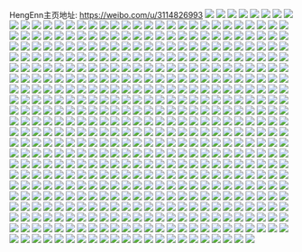 HengEnn主页地址: https://weibo.com/u/3114826993 
![](https://wx4.sinaimg.cn/mw2000/b9a87cf1ly1h90uhx9gboj22c0340np2.jpg) 
![](https://wx4.sinaimg.cn/mw2000/b9a87cf1ly1h90uhpaf75j22dc35sb2f.jpg) 
![](https://wx4.sinaimg.cn/mw2000/b9a87cf1ly1h90uhwia0gj22c0340hdv.jpg) 
![](https://wx4.sinaimg.cn/mw2000/b9a87cf1ly1h90uhglap0j21sc2dskjn.jpg) 
![](https://wx4.sinaimg.cn/mw2000/b9a87cf1ly1h90uhvmdkwj20zo18l4fr.jpg) 
![](https://wx4.sinaimg.cn/mw2000/b9a87cf1ly1h90uhum2zwj22c0340b2d.jpg) 
![](https://wx4.sinaimg.cn/mw2000/b9a87cf1ly1h90uhl14qmj22c0340b2e.jpg) 
![](https://wx4.sinaimg.cn/mw2000/b9a87cf1ly1h90uepu0eij21sc2dsb29.jpg) 
![](https://wx4.sinaimg.cn/mw2000/b9a87cf1ly1h90uf5gjzij227o2yaqv7.jpg) 
![](https://wx4.sinaimg.cn/mw2000/b9a87cf1ly1h8sox4dtzmj20u0140ajw.jpg) 
![](https://wx4.sinaimg.cn/mw2000/b9a87cf1ly1h8sox6hvlrj20u0140qab.jpg) 
![](https://wx4.sinaimg.cn/mw2000/b9a87cf1ly1h8r26ncwpxj21hc0u0tpj.jpg) 
![](https://wx4.sinaimg.cn/mw2000/b9a87cf1ly1h8mw1eywq3j20si12045j.jpg) 
![](https://wx4.sinaimg.cn/mw2000/b9a87cf1ly1h8jzfltl4hj21j02ps1kx.jpg) 
![](https://wx4.sinaimg.cn/mw2000/b9a87cf1ly1h8jzinhlg8j22c0340qv6.jpg) 
![](https://wx4.sinaimg.cn/mw2000/b9a87cf1ly1h8jzih7b7wj22c03401kz.jpg) 
![](https://wx4.sinaimg.cn/mw2000/b9a87cf1ly1h8d8bespbkj20zo1bkwmm.jpg) 
![](https://wx4.sinaimg.cn/mw2000/b9a87cf1ly1h8d8bkxk1tj22c03401kz.jpg) 
![](https://wx4.sinaimg.cn/mw2000/b9a87cf1ly1h7vrbra4bgj21kw23vu0x.jpg) 
![](https://wx4.sinaimg.cn/mw2000/b9a87cf1ly1h7vrbyuo5gj21kw23vu0x.jpg) 
![](https://wx4.sinaimg.cn/mw2000/b9a87cf1ly1h7vrbslxfpj21kw23vu0x.jpg) 
![](https://wx4.sinaimg.cn/mw2000/b9a87cf1ly1h7vrbp0s4ej21kw23v7wi.jpg) 
![](https://wx4.sinaimg.cn/mw2000/b9a87cf1ly1h7vrbtugwzj21kw23v1ky.jpg) 
![](https://wx4.sinaimg.cn/mw2000/b9a87cf1ly1h7vrbqc65pj21jq22bx6p.jpg) 
![](https://wx4.sinaimg.cn/mw2000/b9a87cf1ly1h7vrbmhj8lj21kw23vqv5.jpg) 
![](https://wx4.sinaimg.cn/mw2000/b9a87cf1ly1h7vrc6ajenj21kw23v4qq.jpg) 
![](https://wx4.sinaimg.cn/mw2000/b9a87cf1ly1h7vrblavnij223v1kw1kx.jpg) 
![](https://wx4.sinaimg.cn/mw2000/b9a87cf1ly1h7vrc1c73ij21kw23vu0x.jpg) 
![](https://wx4.sinaimg.cn/mw2000/b9a87cf1ly1h7vrc0ikl9j223v1kwnpe.jpg) 
![](https://wx4.sinaimg.cn/mw2000/b9a87cf1ly1h7vrbv7ku4j21kw23vx6p.jpg) 
![](https://wx4.sinaimg.cn/mw2000/b9a87cf1ly1h7vrbwl49oj21kw23vqv5.jpg) 
![](https://wx4.sinaimg.cn/mw2000/b9a87cf1ly1h7vrbnewofj21kw23vu0x.jpg) 
![](https://wx4.sinaimg.cn/mw2000/b9a87cf1ly1h7vrc3cz8mj21kw23vqv5.jpg) 
![](https://wx4.sinaimg.cn/mw2000/b9a87cf1ly1h7vrbxsmv3j21kw23vqv5.jpg) 
![](https://wx4.sinaimg.cn/mw2000/b9a87cf1ly1h7vrc2bqiij21kw23vu0x.jpg) 
![](https://wx4.sinaimg.cn/mw2000/b9a87cf1ly1h7mkarbo53j20zo0k2qga.jpg) 
![](https://wx4.sinaimg.cn/mw2000/b9a87cf1ly1h7mkarphn4j20rf0ff45a.jpg) 
![](https://wx4.sinaimg.cn/mw2000/b9a87cf1ly1h7mkav91qjj20xc4xt7wj.jpg) 
![](https://wx4.sinaimg.cn/mw2000/b9a87cf1ly1h7mkaj1pvgj221c1j0qv5.jpg) 
![](https://wx4.sinaimg.cn/mw2000/b9a87cf1ly1h7mka5fu47j20xc4xte83.jpg) 
![](https://wx4.sinaimg.cn/mw2000/b9a87cf1ly1h7mkaqbtq0j20xc4897wj.jpg) 
![](https://wx4.sinaimg.cn/mw2000/b9a87cf1ly1h7mkaeefb6j22c0340qv6.jpg) 
![](https://wx4.sinaimg.cn/mw2000/b9a87cf1ly1h7mkagxrgcj23402c0e82.jpg) 
![](https://wx4.sinaimg.cn/mw2000/b9a87cf1ly1h7mkbegkugj20xq18zwm1.jpg) 
![](https://wx4.sinaimg.cn/mw2000/b9a87cf1ly1h7mkary2kpj20xe0is0wg.jpg) 
![](https://wx4.sinaimg.cn/mw2000/b9a87cf1ly1h7mkax6dltj215o335e81.jpg) 
![](https://wx4.sinaimg.cn/mw2000/b9a87cf1ly1h7mkasb4luj20zo0k2n4p.jpg) 
![](https://wx4.sinaimg.cn/mw2000/b9a87cf1ly1h7co2xql83j20u0140wsb.jpg) 
![](https://wx4.sinaimg.cn/mw2000/b9a87cf1ly1h7co2wpcuwj20u0140gv0.jpg) 
![](https://wx4.sinaimg.cn/mw2000/b9a87cf1ly1h7co2w483uj20u0140ajr.jpg) 
![](https://wx4.sinaimg.cn/mw2000/b9a87cf1ly1h7co2v794cj20u0140q5v.jpg) 
![](https://wx4.sinaimg.cn/mw2000/b9a87cf1ly1h7co9xgdijj20u014048z.jpg) 
![](https://wx4.sinaimg.cn/mw2000/b9a87cf1ly1h7co2tv49kj20u0141wno.jpg) 
![](https://wx4.sinaimg.cn/mw2000/b9a87cf1ly1h7co2zfq6jj20u0140q86.jpg) 
![](https://wx4.sinaimg.cn/mw2000/b9a87cf1ly1h7co2ukvyfj20u0140jwr.jpg) 
![](https://wx4.sinaimg.cn/mw2000/b9a87cf1ly1h7co2yjwesj20u0140gqe.jpg) 
![](https://wx4.sinaimg.cn/mw2000/b9a87cf1ly1h7cokjwk4cj20u0140jxt.jpg) 
![](https://wx4.sinaimg.cn/mw2000/b9a87cf1ly1h7cokj11ujj20u01hcwq1.jpg) 
![](https://wx4.sinaimg.cn/mw2000/b9a87cf1ly1h7coklbpr6j21hc0u0wl6.jpg) 
![](https://wx4.sinaimg.cn/mw2000/b9a87cf1ly1h7colaec57j21400u0jw3.jpg) 
![](https://wx4.sinaimg.cn/mw2000/b9a87cf1ly1h7cokknm4bj20u014012u.jpg) 
![](https://wx4.sinaimg.cn/mw2000/b9a87cf1ly1h74p2u7rphj224v2uhnpe.jpg) 
![](https://wx4.sinaimg.cn/mw2000/b9a87cf1ly1h70knarii3j20xc1kan0x.jpg) 
![](https://wx4.sinaimg.cn/mw2000/b9a87cf1ly1h6y8yybn7jj20xc1ffnl3.jpg) 
![](https://wx4.sinaimg.cn/mw2000/b9a87cf1ly1h6sy03mzgmj21gq1ybaju.jpg) 
![](https://wx4.sinaimg.cn/mw2000/b9a87cf1ly1h6sy080m7xj20zo1bk7wh.jpg) 
![](https://wx4.sinaimg.cn/mw2000/b9a87cf1ly1h6sy0lc6c5j21wo2jjnpd.jpg) 
![](https://wx4.sinaimg.cn/mw2000/b9a87cf1ly1h6sy0edr6fj22c0340x6q.jpg) 
![](https://wx4.sinaimg.cn/mw2000/b9a87cf1ly1h6sy0iojw2j22552uuhdu.jpg) 
![](https://wx4.sinaimg.cn/mw2000/b9a87cf1ly1h6sy0cke13j22c03407os.jpg) 
![](https://wx4.sinaimg.cn/mw2000/b9a87cf1ly1h6sy0734duj22c0340u0z.jpg) 
![](https://wx4.sinaimg.cn/mw2000/b9a87cf1ly1h6sy0fjzjbj21oy299qkz.jpg) 
![](https://wx4.sinaimg.cn/mw2000/b9a87cf1ly1h6sy0o08xij221h21gb29.jpg) 
![](https://wx4.sinaimg.cn/mw2000/b9a87cf1ly1h6sy0p1pf4j21ys1ysjy0.jpg) 
![](https://wx4.sinaimg.cn/mw2000/b9a87cf1ly1h6sy0q2z1ij22b32b5kjl.jpg) 
![](https://wx4.sinaimg.cn/mw2000/b9a87cf1ly1h6sy01wuxqj21q82azb2a.jpg) 
![](https://wx4.sinaimg.cn/mw2000/b9a87cf1ly1h6sy0lu9drj21h313sdlo.jpg) 
![](https://wx4.sinaimg.cn/mw2000/b9a87cf1ly1h6sy0h9aluj22c03401kz.jpg) 
![](https://wx4.sinaimg.cn/mw2000/b9a87cf1ly1h6sy0k07xbj22bz3400zu.jpg) 
![](https://wx4.sinaimg.cn/mw2000/b9a87cf1ly1h6sy08rnoej22462tk4qp.jpg) 
![](https://wx4.sinaimg.cn/mw2000/b9a87cf1ly1h6s1uvgkk7j20wi1yckjl.jpg) 
![](https://wx4.sinaimg.cn/mw2000/b9a87cf1ly1h6r8f38pr6j20nz0vzthd.jpg) 
![](https://wx4.sinaimg.cn/mw2000/b9a87cf1ly1h6r8d0r38jj20u014049u.jpg) 
![](https://wx4.sinaimg.cn/mw2000/b9a87cf1ly1h6p5ggmjwnj22c0340hdt.jpg) 
![](https://wx4.sinaimg.cn/mw2000/b9a87cf1ly1h6k760ii2aj20u014077i.jpg) 
![](https://wx4.sinaimg.cn/mw2000/b9a87cf1ly1h6k75zal1qj20u013jjum.jpg) 
![](https://wx4.sinaimg.cn/mw2000/b9a87cf1ly1h6k75xpl7dj20u0140gog.jpg) 
![](https://wx4.sinaimg.cn/mw2000/b9a87cf1ly1h6k75ygycrj20u01400x1.jpg) 
![](https://wx4.sinaimg.cn/mw2000/b9a87cf1ly1h6k761mpbrj20u01400wd.jpg) 
![](https://wx4.sinaimg.cn/mw2000/b9a87cf1ly1h6k75wg6ihj20u01t0dpc.jpg) 
![](https://wx4.sinaimg.cn/mw2000/b9a87cf1ly1h6gaymxhphj22c0340qv6.jpg) 
![](https://wx4.sinaimg.cn/mw2000/b9a87cf1ly1h6gaxnprdhj22c0340e53.jpg) 
![](https://wx4.sinaimg.cn/mw2000/b9a87cf1ly1h6gaxztbscj22c03407wi.jpg) 
![](https://wx4.sinaimg.cn/mw2000/b9a87cf1ly1h6gaxq5frtj20vu1km0vj.jpg) 
![](https://wx4.sinaimg.cn/mw2000/b9a87cf1ly1h6gaxoyzkpj20yb19rju9.jpg) 
![](https://wx4.sinaimg.cn/mw2000/b9a87cf1ly1h6gaxr3dg7j20zo1bkgnk.jpg) 
![](https://wx4.sinaimg.cn/mw2000/b9a87cf1ly1h6gay05rflj20qk0zfwf2.jpg) 
![](https://wx4.sinaimg.cn/mw2000/b9a87cf1ly1h6gaxxc6qnj23402c0u0y.jpg) 
![](https://wx4.sinaimg.cn/mw2000/b9a87cf1ly1h6gazgdrsoj20zo1bkdgt.jpg) 
![](https://wx4.sinaimg.cn/mw2000/b9a87cf1ly1h6b5c0lr6aj22c0340n32.jpg) 
![](https://wx4.sinaimg.cn/mw2000/b9a87cf1ly1h6b5h8r5amj21f41w21ky.jpg) 
![](https://wx4.sinaimg.cn/mw2000/b9a87cf1ly1h68j1our6cj21a91plx0t.jpg) 
![](https://wx4.sinaimg.cn/mw2000/b9a87cf1ly1h68j1ssfbrj21ne1neb29.jpg) 
![](https://wx4.sinaimg.cn/mw2000/b9a87cf1ly1h68j1vjij4j20zo256x6p.jpg) 
![](https://wx4.sinaimg.cn/mw2000/b9a87cf1ly1h62y5ka5t5j21sc2dshdu.jpg) 
![](https://wx4.sinaimg.cn/mw2000/b9a87cf1ly1h62y5oatahj224836ctnz.jpg) 
![](https://wx4.sinaimg.cn/mw2000/b9a87cf1ly1h62yflpd5kj21o02807wi.jpg) 
![](https://wx4.sinaimg.cn/mw2000/b9a87cf1ly1h62y5rhwhxj224836c1j1.jpg) 
![](https://wx4.sinaimg.cn/mw2000/b9a87cf1ly1h62y5loveoj21fc1wg4qq.jpg) 
![](https://wx4.sinaimg.cn/mw2000/b9a87cf1ly1h62y5sttf6j20zo1bktr5.jpg) 
![](https://wx4.sinaimg.cn/mw2000/b9a87cf1ly1h62y5s33crj20i70o97bo.jpg) 
![](https://wx4.sinaimg.cn/mw2000/b9a87cf1ly1h62y5sfrg9j20pf14rgrs.jpg) 
![](https://wx4.sinaimg.cn/mw2000/b9a87cf1ly1h62y5tbmi9j20zo1bkaob.jpg) 
![](https://wx4.sinaimg.cn/mw2000/b9a87cf1ly1h62yeczaq0j21j02pswye.jpg) 
![](https://wx4.sinaimg.cn/mw2000/b9a87cf1ly1h62janzm4bj20zo1bkn6j.jpg) 
![](https://wx4.sinaimg.cn/mw2000/b9a87cf1ly1h62jamg88sj21o02807wh.jpg) 
![](https://wx4.sinaimg.cn/mw2000/b9a87cf1ly1h60rxl2m4uj20u014010e.jpg) 
![](https://wx4.sinaimg.cn/mw2000/b9a87cf1ly1h5yib1giebj215d1j6n1f.jpg) 
![](https://wx4.sinaimg.cn/mw2000/b9a87cf1ly1h5yicdzi5kj21j02ps4qp.jpg) 
![](https://wx4.sinaimg.cn/mw2000/b9a87cf1ly1h5yicc6n51j22801o0hdu.jpg) 
![](https://wx4.sinaimg.cn/mw2000/b9a87cf1ly1h5yi9c1z3gj22c034019e.jpg) 
![](https://wx4.sinaimg.cn/mw2000/b9a87cf1ly1h5yi9y7h2dj22c0340kjl.jpg) 
![](https://wx4.sinaimg.cn/mw2000/b9a87cf1ly1h5yiaqupzdj22c0340hdt.jpg) 
![](https://wx4.sinaimg.cn/mw2000/b9a87cf1ly1h5yiabbgr6j22c0340k9q.jpg) 
![](https://wx4.sinaimg.cn/mw2000/b9a87cf1ly1h5yic5s6hij224836cgyl.jpg) 
![](https://wx4.sinaimg.cn/mw2000/b9a87cf1ly1h5yicq5tqyj21w82iywzd.jpg) 
![](https://wx4.sinaimg.cn/mw2000/b9a87cf1ly1h5yiceg06hj20yd0q2dj9.jpg) 
![](https://wx4.sinaimg.cn/mw2000/b9a87cf1ly1h5uzj6p5gvj229m30ukjo.jpg) 
![](https://wx4.sinaimg.cn/mw2000/b9a87cf1ly1h5uzjpfbefj22c0340u0z.jpg) 
![](https://wx4.sinaimg.cn/mw2000/b9a87cf1ly1h5ri1ldtidj22c03407wj.jpg) 
![](https://wx4.sinaimg.cn/mw2000/b9a87cf1ly1h5puuwocndj20u0140tiq.jpg) 
![](https://wx4.sinaimg.cn/mw2000/b9a87cf1ly1h5mosywwx9j20u0140grj.jpg) 
![](https://wx4.sinaimg.cn/mw2000/b9a87cf1ly1h5mosxudbwj20u014044j.jpg) 
![](https://wx4.sinaimg.cn/mw2000/b9a87cf1ly1h5mosztamdj20u01400ym.jpg) 
![](https://wx4.sinaimg.cn/mw2000/b9a87cf1ly1h5ho8wwxi1j20u0140gu0.jpg) 
![](https://wx4.sinaimg.cn/mw2000/b9a87cf1ly1h5ho8y84fij20u0141aff.jpg) 
![](https://wx4.sinaimg.cn/mw2000/b9a87cf1ly1h5ho8xvv6oj20u0140dog.jpg) 
![](https://wx4.sinaimg.cn/mw2000/b9a87cf1ly1h56lyrv0kpj20u0140dpb.jpg) 
![](https://wx4.sinaimg.cn/mw2000/b9a87cf1ly1h56lysjen0j20u0141k03.jpg) 
![](https://wx4.sinaimg.cn/mw2000/b9a87cf1ly1h56lyr5j11j20u0140qd0.jpg) 
![](https://wx4.sinaimg.cn/mw2000/b9a87cf1ly1h4z22cnw9oj23402c0kjn.jpg) 
![](https://wx4.sinaimg.cn/mw2000/b9a87cf1ly1h4z21d6dmej22bc3347wn.jpg) 
![](https://wx4.sinaimg.cn/mw2000/b9a87cf1ly1h4z215apsvj21401hc1kx.jpg) 
![](https://wx4.sinaimg.cn/mw2000/b9a87cf1ly1h4z215oj2jj21401hce7t.jpg) 
![](https://wx4.sinaimg.cn/mw2000/b9a87cf1ly1h4z20u26ukj21401hckid.jpg) 
![](https://wx4.sinaimg.cn/mw2000/b9a87cf1ly1h4z20vqd59j23342bcqv6.jpg) 
![](https://wx4.sinaimg.cn/mw2000/b9a87cf1ly1h4z20zmfq9j22bc334b2e.jpg) 
![](https://wx4.sinaimg.cn/mw2000/b9a87cf1ly1h4z20up440j21401hc4qp.jpg) 
![](https://wx4.sinaimg.cn/mw2000/b9a87cf1ly1h4z258nor9j21qs2bq1l0.jpg) 
![](https://wx4.sinaimg.cn/mw2000/b9a87cf1ly1h4z20w4mbij20wi155n4d.jpg) 
![](https://wx4.sinaimg.cn/mw2000/b9a87cf1ly1h4z250agdfj21o0280qv5.jpg) 
![](https://wx4.sinaimg.cn/mw2000/b9a87cf1ly1h4yovk7g0nj21401hckjl.jpg) 
![](https://wx4.sinaimg.cn/mw2000/b9a87cf1ly1h4yoviags6j222q2rn4qv.jpg) 
![](https://wx4.sinaimg.cn/mw2000/b9a87cf1ly1h4yov3rdwtj22bc3344qv.jpg) 
![](https://wx4.sinaimg.cn/mw2000/b9a87cf1ly1h4yovcjneqj21r12c1u0z.jpg) 
![](https://wx4.sinaimg.cn/mw2000/b9a87cf1ly1h4yovabsp5j22c033yb2c.jpg) 
![](https://wx4.sinaimg.cn/mw2000/b9a87cf1ly1h4yovmz5xjj22bc3347wm.jpg) 
![](https://wx4.sinaimg.cn/mw2000/b9a87cf1ly1h4yovnqwq7j21401hc1kc.jpg) 
![](https://wx4.sinaimg.cn/mw2000/b9a87cf1ly1h4hdo22b3lj22b032pu0y.jpg) 
![](https://wx4.sinaimg.cn/mw2000/b9a87cf1ly1h4hdp2qx8pj22bc3344qq.jpg) 
![](https://wx4.sinaimg.cn/mw2000/b9a87cf1ly1h4hdodeyopj21401hcnch.jpg) 
![](https://wx4.sinaimg.cn/mw2000/b9a87cf1ly1h4hdloz92wj22c03407wi.jpg) 
![](https://wx4.sinaimg.cn/mw2000/b9a87cf1ly1h4hdo8y0z7j21o02804qq.jpg) 
![](https://wx4.sinaimg.cn/mw2000/b9a87cf1ly1h4hdp4b6s7j22b42b47wh.jpg) 
![](https://wx4.sinaimg.cn/mw2000/b9a87cf1ly1h4hdp5j67oj22tc240e81.jpg) 
![](https://wx4.sinaimg.cn/mw2000/b9a87cf1ly1h4hdp98k9rj21n826y4qq.jpg) 
![](https://wx4.sinaimg.cn/mw2000/b9a87cf1ly1h45o04snukj20u0140qcg.jpg) 
![](https://wx4.sinaimg.cn/mw2000/b9a87cf1ly1h45o077exjj20u0140ako.jpg) 
![](https://wx4.sinaimg.cn/mw2000/b9a87cf1ly1h45o04dfyqj20u0140tf7.jpg) 
![](https://wx4.sinaimg.cn/mw2000/b9a87cf1ly1h45o057viej20pr0ycdlv.jpg) 
![](https://wx4.sinaimg.cn/mw2000/b9a87cf1ly1h45o06hkzcj20u0140gps.jpg) 
![](https://wx4.sinaimg.cn/mw2000/b9a87cf1ly1h45o063h7gj20u0140tb7.jpg) 
![](https://wx4.sinaimg.cn/mw2000/b9a87cf1ly1h3lk0zi3ifj20u0140474.jpg) 
![](https://wx4.sinaimg.cn/mw2000/b9a87cf1ly1h3lk0xop9xj20u014011d.jpg) 
![](https://wx4.sinaimg.cn/mw2000/b9a87cf1ly1h3lk0ywpbvj20u014046x.jpg) 
![](https://wx4.sinaimg.cn/mw2000/b9a87cf1ly1h3lk10eoboj20u0140nc6.jpg) 
![](https://wx4.sinaimg.cn/mw2000/b9a87cf1ly1h3lk0yaqsdj20u0140k1o.jpg) 
![](https://wx4.sinaimg.cn/mw2000/b9a87cf1ly1h3lk1111m5j20u0140n81.jpg) 
![](https://wx4.sinaimg.cn/mw2000/b9a87cf1ly1h3ccpf0d1xj21ks23pnms.jpg) 
![](https://wx4.sinaimg.cn/mw2000/b9a87cf1ly1h3ccpd9y6ej20zm1biwq1.jpg) 
![](https://wx4.sinaimg.cn/mw2000/b9a87cf1ly1h3ccpjrhzvj21h81yzasr.jpg) 
![](https://wx4.sinaimg.cn/mw2000/b9a87cf1ly1h3ccpl1m0yj21b01qmx33.jpg) 
![](https://wx4.sinaimg.cn/mw2000/b9a87cf1ly1h3ccpipeguj21yx2mk7wh.jpg) 
![](https://wx4.sinaimg.cn/mw2000/b9a87cf1ly1h3ccqn0pp0j20zo1bk146.jpg) 
![](https://wx4.sinaimg.cn/mw2000/b9a87cf1ly1h3ccpgvkvoj21xk2kqb29.jpg) 
![](https://wx4.sinaimg.cn/mw2000/b9a87cf1ly1h2n9c3u8nnj21y72llnpe.jpg) 
![](https://wx4.sinaimg.cn/mw2000/b9a87cf1ly1h2n9by85ztj22bc334x6r.jpg) 
![](https://wx4.sinaimg.cn/mw2000/b9a87cf1ly1h2n9bvgv1bj21o42861ky.jpg) 
![](https://wx4.sinaimg.cn/mw2000/b9a87cf1ly1h2n9bz7b1wj21871mxb29.jpg) 
![](https://wx4.sinaimg.cn/mw2000/b9a87cf1ly1h2n9buf0euj224k2u3kjm.jpg) 
![](https://wx4.sinaimg.cn/mw2000/b9a87cf1ly1h2n9c57jb6j22bc334hdv.jpg) 
![](https://wx4.sinaimg.cn/mw2000/b9a87cf1ly1h2n9c2oyhzj229830c1l1.jpg) 
![](https://wx4.sinaimg.cn/mw2000/b9a87cf1ly1h2n9bw9eqvj21mr26dkjl.jpg) 
![](https://wx4.sinaimg.cn/mw2000/b9a87cf1ly1h2n9c0y87wj22bc334kjp.jpg) 
![](https://wx4.sinaimg.cn/mw2000/b9a87cf1ly1h2f9r02ntfj21zs1bvnm4.jpg) 
![](https://wx4.sinaimg.cn/mw2000/b9a87cf1ly1h2f9r0m6u9j21401hch2z.jpg) 
![](https://wx4.sinaimg.cn/mw2000/b9a87cf1ly1h22aie5imaj20xx1obwnl.jpg) 
![](https://wx4.sinaimg.cn/mw2000/b9a87cf1ly1h22ab0wasyj20u00u079z.jpg) 
![](https://wx4.sinaimg.cn/mw2000/b9a87cf1ly1h20ztspvo2j20zo1rftix.jpg) 
![](https://wx4.sinaimg.cn/mw2000/b9a87cf1ly1h20ztw4wgij21gk1y37wh.jpg) 
![](https://wx4.sinaimg.cn/mw2000/b9a87cf1ly1h20zu1erhnj21sc2dse81.jpg) 
![](https://wx4.sinaimg.cn/mw2000/b9a87cf1ly1h20ztpgqy9j20qc1au110.jpg) 
![](https://wx4.sinaimg.cn/mw2000/b9a87cf1ly1h20ztwedqpj20hs0hsacc.jpg) 
![](https://wx4.sinaimg.cn/mw2000/b9a87cf1ly1h20ztpukhuj20xq1nrk0j.jpg) 
![](https://wx4.sinaimg.cn/mw2000/b9a87cf1ly1h20zts97w4j22801o0b2a.jpg) 
![](https://wx4.sinaimg.cn/mw2000/b9a87cf1ly1h20ztuz0f7j21l62drqux.jpg) 
![](https://wx4.sinaimg.cn/mw2000/b9a87cf1ly1h22aahq5f2j21o02804qq.jpg) 
![](https://wx4.sinaimg.cn/mw2000/b9a87cf1ly1h20zu4xgk9j20zo2561kx.jpg) 
![](https://wx4.sinaimg.cn/mw2000/b9a87cf1ly1h20zu6harxj20yo1g013n.jpg) 
![](https://wx4.sinaimg.cn/mw2000/b9a87cf1ly1h22aaibr8qj20u01hcnhn.jpg) 
![](https://wx4.sinaimg.cn/mw2000/b9a87cf1ly1h1kqlxqt2qj22bc334b2b.jpg) 
![](https://wx4.sinaimg.cn/mw2000/b9a87cf1ly1h1kqedj7wqj21o0280npd.jpg) 
![](https://wx4.sinaimg.cn/mw2000/b9a87cf1ly1h1kq208vf0j20zo0zok0v.jpg) 
![](https://wx4.sinaimg.cn/mw2000/b9a87cf1ly1h1kq20k1ypj20zo0zoqcg.jpg) 
![](https://wx4.sinaimg.cn/mw2000/b9a87cf1ly1h1kq5w9v45j229a30eb29.jpg) 
![](https://wx4.sinaimg.cn/mw2000/b9a87cf1ly1h1kqvddgh4j21o0280b29.jpg) 
![](https://wx4.sinaimg.cn/mw2000/b9a87cf1ly1h1kq17mfx3j22c0340hdt.jpg) 
![](https://wx4.sinaimg.cn/mw2000/b9a87cf1ly1h1jpqzf7ptj22by2by7wi.jpg) 
![](https://wx4.sinaimg.cn/mw2000/b9a87cf1ly1h1jpr5jr16j219j19jn8t.jpg) 
![](https://wx4.sinaimg.cn/mw2000/b9a87cf1ly1h1jptbel7aj20k00k0adr.jpg) 
![](https://wx4.sinaimg.cn/mw2000/b9a87cf1ly1h13ohuf1lyj215o1qib29.jpg) 
![](https://wx4.sinaimg.cn/mw2000/b9a87cf1ly1h13ohuyh1wj215o1qie81.jpg) 
![](https://wx4.sinaimg.cn/mw2000/b9a87cf1ly1h13ohvp73ej20xc2s0u0x.jpg) 
![](https://wx4.sinaimg.cn/mw2000/b9a87cf1ly1h13ohwyg9bj20uk3ti7wi.jpg) 
![](https://wx4.sinaimg.cn/mw2000/b9a87cf1ly1h13ohxqmggj20xc2s0u0x.jpg) 
![](https://wx4.sinaimg.cn/mw2000/b9a87cf1ly1h13ohyde0pj215o1qib29.jpg) 
![](https://wx4.sinaimg.cn/mw2000/b9a87cf1ly1h13ohyzj8nj215o1qib29.jpg) 
![](https://wx4.sinaimg.cn/mw2000/b9a87cf1ly1h13ohzopn3j20uk3ti1ky.jpg) 
![](https://wx4.sinaimg.cn/mw2000/b9a87cf1ly1h097mhces3j225w25wb29.jpg) 
![](https://wx4.sinaimg.cn/mw2000/b9a87cf1ly1h097mimq9rj224k24k4qp.jpg) 
![](https://wx4.sinaimg.cn/mw2000/b9a87cf1ly1h05617tev8j222o341e81.jpg) 
![](https://wx4.sinaimg.cn/mw2000/b9a87cf1ly1h05619xoeej222n2d7npe.jpg) 
![](https://wx4.sinaimg.cn/mw2000/b9a87cf1ly1h05618w20uj222o341e82.jpg) 
![](https://wx4.sinaimg.cn/mw2000/b9a87cf1ly1h0561lcneej21ex1exe81.jpg) 
![](https://wx4.sinaimg.cn/mw2000/b9a87cf1ly1h0561b61g5j21ga2kz1kz.jpg) 
![](https://wx4.sinaimg.cn/mw2000/b9a87cf1ly1h0561bz43hj21o0280u0x.jpg) 
![](https://wx4.sinaimg.cn/mw2000/b9a87cf1ly1h0561j0lsdj22c03401l0.jpg) 
![](https://wx4.sinaimg.cn/mw2000/b9a87cf1ly1h0561ctqgpj21o027z1ky.jpg) 
![](https://wx4.sinaimg.cn/mw2000/b9a87cf1ly1h0561g87iij22c0340u0z.jpg) 
![](https://wx4.sinaimg.cn/mw2000/b9a87cf1ly1h0561t8s5kj22c0340e84.jpg) 
![](https://wx4.sinaimg.cn/mw2000/b9a87cf1ly1h0561kpc9hj22c0340hdw.jpg) 
![](https://wx4.sinaimg.cn/mw2000/b9a87cf1ly1h0561eq4pwj22c0340e84.jpg) 
![](https://wx4.sinaimg.cn/mw2000/b9a87cf1ly1h05616zl9aj22c0340b2c.jpg) 
![](https://wx4.sinaimg.cn/mw2000/b9a87cf1ly1h0561lml1vj20zm1qm7lb.jpg) 
![](https://wx4.sinaimg.cn/mw2000/b9a87cf1ly1h0561mqleaj21x22lf1kz.jpg) 
![](https://wx4.sinaimg.cn/mw2000/b9a87cf1ly1h0561hk699j22c0340kjo.jpg) 
![](https://wx4.sinaimg.cn/mw2000/003oNuN3ly1guqff4tdkmj62642w6x6q02.jpg) 
![](https://wx4.sinaimg.cn/mw2000/b9a87cf1ly1gt1n5o8bbej22c03407wk.jpg) 
![](https://wx4.sinaimg.cn/mw2000/b9a87cf1ly1gt1n5gcwj9j21jk1jkkj5.jpg) 
![](https://wx4.sinaimg.cn/mw2000/b9a87cf1ly1gt1n65v9kbj22c0340kjm.jpg) 
![](https://wx4.sinaimg.cn/mw2000/b9a87cf1ly1gt1n5cq2m5j229r31g7wj.jpg) 
![](https://wx4.sinaimg.cn/mw2000/b9a87cf1ly1gt1n5t032yj20vo0ustiu.jpg) 
![](https://wx4.sinaimg.cn/mw2000/b9a87cf1ly1gt1n5l47l6j222b2rykjm.jpg) 
![](https://wx4.sinaimg.cn/mw2000/b9a87cf1ly1gt1n5sg36hj22282swe83.jpg) 
![](https://wx4.sinaimg.cn/mw2000/b9a87cf1ly1gt1n5euw5zj21jk1jku0x.jpg) 
![](https://wx4.sinaimg.cn/mw2000/b9a87cf1ly1gt1n5iv7okj22012o14qq.jpg) 
![](https://wx4.sinaimg.cn/mw2000/b9a87cf1ly1gsz8j20traj22c03407wj.jpg) 
![](https://wx4.sinaimg.cn/mw2000/b9a87cf1ly1gsz8ivv270j23402c0b2a.jpg) 
![](https://wx4.sinaimg.cn/mw2000/b9a87cf1ly1gsz8j0pnmcj228g32cnpe.jpg) 
![](https://wx4.sinaimg.cn/mw2000/b9a87cf1ly1gsz8iyfyagj21zw2nu1ky.jpg) 
![](https://wx4.sinaimg.cn/mw2000/b9a87cf1ly1gsz8iwllqvj21lk24qu0x.jpg) 
![](https://wx4.sinaimg.cn/mw2000/b9a87cf1ly1gsz8iuwmhhj22c02c0hdu.jpg) 
![](https://wx4.sinaimg.cn/mw2000/b9a87cf1ly1gsz8j4gtezj23402c0u0z.jpg) 
![](https://wx4.sinaimg.cn/mw2000/b9a87cf1ly1gsz8j2w0pjj221z2qnhdu.jpg) 
![](https://wx4.sinaimg.cn/mw2000/b9a87cf1ly1gsz8j54r67j21vr1vrnpd.jpg) 
![](https://wx4.sinaimg.cn/mw2000/b9a87cf1ly1gsz771gq73j21fv1x5hdt.jpg) 
![](https://wx4.sinaimg.cn/mw2000/b9a87cf1ly1gsz7772l39j22762xkqv5.jpg) 
![](https://wx4.sinaimg.cn/mw2000/b9a87cf1ly1gsz77bm0lrj21vr1vrnpd.jpg) 
![](https://wx4.sinaimg.cn/mw2000/b9a87cf1ly1gsz77adt1zj21o01o0b29.jpg) 
![](https://wx4.sinaimg.cn/mw2000/b9a87cf1ly1gsz7701dtcj21jk1jk1ia.jpg) 
![](https://wx4.sinaimg.cn/mw2000/b9a87cf1ly1gsz778cjvaj21o0280hdt.jpg) 
![](https://wx4.sinaimg.cn/mw2000/b9a87cf1ly1gsz76yopigj226b2wfe83.jpg) 
![](https://wx4.sinaimg.cn/mw2000/b9a87cf1ly1gsz775gtcnj221z2qnhdu.jpg) 
![](https://wx4.sinaimg.cn/mw2000/b9a87cf1ly1gsz773ega3j23402c0u0z.jpg) 
![](https://wx4.sinaimg.cn/mw2000/b9a87cf1ly1greorba1hzj20u01407g2.jpg) 
![](https://wx4.sinaimg.cn/mw2000/b9a87cf1ly1greorc66ibj20u014xqgr.jpg) 
![](https://wx4.sinaimg.cn/mw2000/b9a87cf1ly1gr9fhnay35j20rs1qi1kx.jpg) 
![](https://wx4.sinaimg.cn/mw2000/b9a87cf1ly1gr9fhnucjlj21400u0gyv.jpg) 
![](https://wx4.sinaimg.cn/mw2000/b9a87cf1ly1gr9fhoz8xhj20rs2bchdt.jpg) 
![](https://wx4.sinaimg.cn/mw2000/b9a87cf1ly1gr9fhpfbfdj21400u0nbo.jpg) 
![](https://wx4.sinaimg.cn/mw2000/b9a87cf1ly1gr9fhptq67j21400u07iq.jpg) 
![](https://wx4.sinaimg.cn/mw2000/b9a87cf1ly1gr9fhq85z3j20rs15oh3k.jpg) 
![](https://wx4.sinaimg.cn/mw2000/b9a87cf1ly1gr9fhqsxr2j21400u0toq.jpg) 
![](https://wx4.sinaimg.cn/mw2000/b9a87cf1ly1gr9fhma9nnj21400u07kx.jpg) 
![](https://wx4.sinaimg.cn/mw2000/b9a87cf1ly1gr9fhrc1g4j21400u0apz.jpg) 
![](https://wx4.sinaimg.cn/mw2000/b9a87cf1ly1gn66o82qr2j20u0140tg3.jpg) 
![](https://wx4.sinaimg.cn/mw2000/b9a87cf1ly1gn66o1cyy4j20u0140qgc.jpg) 
![](https://wx4.sinaimg.cn/mw2000/b9a87cf1ly1gmtj8x1vh9j21400u0gtk.jpg) 
![](https://wx4.sinaimg.cn/mw2000/b9a87cf1ly1gmtj94yqeaj21hc0u0b2f.jpg) 
![](https://wx4.sinaimg.cn/mw2000/b9a87cf1ly1gmtj9ai9buj21hc0u0b2e.jpg) 
![](https://wx4.sinaimg.cn/mw2000/b9a87cf1gy1glgp00bq86j21400u0tng.jpg) 
![](https://wx4.sinaimg.cn/mw2000/b9a87cf1gy1glgp00up1hj20yb0pmk0b.jpg) 
![](https://wx4.sinaimg.cn/mw2000/b9a87cf1gy1glgp01eki3j20y40pegt2.jpg) 
![](https://wx4.sinaimg.cn/mw2000/b9a87cf1gy1glgp02l8z6j21400u0nb7.jpg) 
![](https://wx4.sinaimg.cn/mw2000/b9a87cf1gy1glgp01ygeyj21400u0aln.jpg) 
![](https://wx4.sinaimg.cn/mw2000/b9a87cf1gy1glgp03b2sqj21400u0gw9.jpg) 
![](https://wx4.sinaimg.cn/mw2000/b9a87cf1gy1glgp04sttaj21400u0amq.jpg) 
![](https://wx4.sinaimg.cn/mw2000/b9a87cf1gy1glgozzo65cj20yi0pkahk.jpg) 
![](https://wx4.sinaimg.cn/mw2000/b9a87cf1gy1glgp05e13bj21400u07ft.jpg) 
![](https://wx4.sinaimg.cn/mw2000/b9a87cf1gy1gkkh94qw8fj20u00u0q7j.jpg) 
![](https://wx4.sinaimg.cn/mw2000/b9a87cf1gy1gkkh962a7fj20u00u0tg1.jpg) 
![](https://wx4.sinaimg.cn/mw2000/b9a87cf1gy1gk5it82r9jj22c0340e82.jpg) 
![](https://wx4.sinaimg.cn/mw2000/b9a87cf1gy1gk5iteczaej22c0340kjm.jpg) 
![](https://wx4.sinaimg.cn/mw2000/b9a87cf1gy1gk5it96h1sj22c0340b2a.jpg) 
![](https://wx4.sinaimg.cn/mw2000/b9a87cf1gy1gk5itc9d3lj226m2vq7wi.jpg) 
![](https://wx4.sinaimg.cn/mw2000/b9a87cf1gy1gk5itd8uouj22s5234kjm.jpg) 
![](https://wx4.sinaimg.cn/mw2000/b9a87cf1gy1gk5itb3j3uj22c03404qr.jpg) 
![](https://wx4.sinaimg.cn/mw2000/b9a87cf1gy1gjfpabb8arj20u00u0te4.jpg) 
![](https://wx4.sinaimg.cn/mw2000/b9a87cf1gy1gjfpaa90xij20u00u0tf7.jpg) 
![](https://wx4.sinaimg.cn/mw2000/b9a87cf1gy1gjfpa8k2wxj20u00u0agp.jpg) 
![](https://wx4.sinaimg.cn/mw2000/b9a87cf1gy1gjfpa93x29j20u00u0grm.jpg) 
![](https://wx4.sinaimg.cn/mw2000/b9a87cf1gy1gjfpadc1yjj20u00u07bl.jpg) 
![](https://wx4.sinaimg.cn/mw2000/b9a87cf1gy1gjfpa9nlojj20u00u0wkk.jpg) 
![](https://wx4.sinaimg.cn/mw2000/b9a87cf1gy1gjfpaas5ibj20u00u0tfa.jpg) 
![](https://wx4.sinaimg.cn/mw2000/b9a87cf1gy1gjfpae8udzj20u00u0100.jpg) 
![](https://wx4.sinaimg.cn/mw2000/b9a87cf1gy1gjfpacr14ij20u00u0woe.jpg) 
![](https://wx4.sinaimg.cn/mw2000/b9a87cf1gy1gixgok6l76j20mv14ok07.jpg) 
![](https://wx4.sinaimg.cn/mw2000/b9a87cf1gy1gixgom5kmbj22782yf1l0.jpg) 
![](https://wx4.sinaimg.cn/mw2000/b9a87cf1gy1gixgov0w01j21mc17rnan.jpg) 
![](https://wx4.sinaimg.cn/mw2000/b9a87cf1gy1gixgoq8te9j23402c04qr.jpg) 
![](https://wx4.sinaimg.cn/mw2000/b9a87cf1gy1gixgooftulj217r1mc1d7.jpg) 
![](https://wx4.sinaimg.cn/mw2000/b9a87cf1gy1gixgos5r3tj23402c07wj.jpg) 
![](https://wx4.sinaimg.cn/mw2000/b9a87cf1gy1gixgou0feuj22c0340npg.jpg) 
![](https://wx4.sinaimg.cn/mw2000/b9a87cf1gy1gixgovsc6rj21o02yokjl.jpg) 
![](https://wx4.sinaimg.cn/mw2000/b9a87cf1gy1gixgongsihj226e2wjnpe.jpg) 
![](https://wx4.sinaimg.cn/mw2000/b9a87cf1gy1givsolzqlwj22bb332e81.jpg) 
![](https://wx4.sinaimg.cn/mw2000/b9a87cf1gy1givsojr5vtj22bb332x6p.jpg) 
![](https://wx4.sinaimg.cn/mw2000/b9a87cf1gy1givsomue6vj21lk24qnpd.jpg) 
![](https://wx4.sinaimg.cn/mw2000/b9a87cf1gy1givsoijqroj23322bbx6p.jpg) 
![](https://wx4.sinaimg.cn/mw2000/b9a87cf1gy1givsoh41u1j23322bb4qs.jpg) 
![](https://wx4.sinaimg.cn/mw2000/b9a87cf1gy1givso6j50sj22bb332qv5.jpg) 
![](https://wx4.sinaimg.cn/mw2000/b9a87cf1gy1givsosix24j23402c07wi.jpg) 
![](https://wx4.sinaimg.cn/mw2000/b9a87cf1gy1givsonmixzj231e2a2kjl.jpg) 
![](https://wx4.sinaimg.cn/mw2000/b9a87cf1gy1givsokwou2j22bb332e82.jpg) 
![](https://wx4.sinaimg.cn/mw2000/b9a87cf1gy1gipjvloza7j21ma1ma7wh.jpg) 
![](https://wx4.sinaimg.cn/mw2000/b9a87cf1gy1gipjvmuvkij22c02c04qq.jpg) 
![](https://wx4.sinaimg.cn/mw2000/b9a87cf1gy1gipjvk32pgj22c02c0b2a.jpg) 
![](https://wx4.sinaimg.cn/mw2000/b9a87cf1gy1gipjtocvg4j227i340qv5.jpg) 
![](https://wx4.sinaimg.cn/mw2000/b9a87cf1gy1gipjtpqrb2j23402c0x6r.jpg) 
![](https://wx4.sinaimg.cn/mw2000/b9a87cf1gy1gipjtnifo4j21o52bb4qp.jpg) 
![](https://wx4.sinaimg.cn/mw2000/b9a87cf1gy1gipjolm7iqj20u00u0jyz.jpg) 
![](https://wx4.sinaimg.cn/mw2000/b9a87cf1gy1gipjol7i0nj20u00u0qb9.jpg) 
![](https://wx4.sinaimg.cn/mw2000/b9a87cf1gy1gipjokt8zoj20u00u012k.jpg) 
![](https://wx4.sinaimg.cn/mw2000/b9a87cf1gy1gipjon0shtj21o0280kjl.jpg) 
![](https://wx4.sinaimg.cn/mw2000/b9a87cf1gy1gipjokalhoj223b2sfnpd.jpg) 
![](https://wx4.sinaimg.cn/mw2000/b9a87cf1gy1gipjombwtzj21ek1vge81.jpg) 
![](https://wx4.sinaimg.cn/mw2000/b9a87cf1gy1gi6ayh8nmoj20u00u07dc.jpg) 
![](https://wx4.sinaimg.cn/mw2000/b9a87cf1gy1gi6ayhmkywj20ox0oxgp9.jpg) 
![](https://wx4.sinaimg.cn/mw2000/b9a87cf1gy1gi6ayi5yzvj20u00u07bq.jpg) 
![](https://wx4.sinaimg.cn/mw2000/b9a87cf1gy1gi22mn4flvj20u0141h09.jpg) 
![](https://wx4.sinaimg.cn/mw2000/b9a87cf1gy1gi22mnr7zgj20u0140dtq.jpg) 
![](https://wx4.sinaimg.cn/mw2000/b9a87cf1gy1gi22mpamlpj20u00usgw6.jpg) 
![](https://wx4.sinaimg.cn/mw2000/b9a87cf1gy1gi22mpykp9j21400u0qck.jpg) 
![](https://wx4.sinaimg.cn/mw2000/b9a87cf1gy1gi22mqgat6j21400u00yt.jpg) 
![](https://wx4.sinaimg.cn/mw2000/b9a87cf1gy1gi22r6cebfj20u0140jwc.jpg) 
![](https://wx4.sinaimg.cn/mw2000/b9a87cf1gy1ghw7tiss4lj21410u1jzh.jpg) 
![](https://wx4.sinaimg.cn/mw2000/b9a87cf1gy1gaewvsz4t9j21400u0wpj.jpg) 
![](https://wx4.sinaimg.cn/mw2000/b9a87cf1gy1gaewvwdip5j20u0191toh.jpg) 
![](https://wx4.sinaimg.cn/mw2000/b9a87cf1gy1gaewvscbfkj20u00u0dmt.jpg) 
![](https://wx4.sinaimg.cn/mw2000/b9a87cf1gy1gaewvtkmm2j20u013xk4p.jpg) 
![](https://wx4.sinaimg.cn/mw2000/b9a87cf1gy1gaewvydh19j20u0140gzg.jpg) 
![](https://wx4.sinaimg.cn/mw2000/b9a87cf1gy1gaewvujmd5j213x0u0qh0.jpg) 
![](https://wx4.sinaimg.cn/mw2000/b9a87cf1gy1gaewvx1hocj20u01414cx.jpg) 
![](https://wx4.sinaimg.cn/mw2000/b9a87cf1gy1gaewvvgf74j213x0u0ds9.jpg) 
![](https://wx4.sinaimg.cn/mw2000/b9a87cf1gy1gaewvxnedyj20u01407hy.jpg) 
![](https://wx4.sinaimg.cn/mw2000/b9a87cf1gy1gaczwi2yykj20u0191wtt.jpg) 
![](https://wx4.sinaimg.cn/mw2000/b9a87cf1gy1gaczwurs56j20u011iqej.jpg) 
![](https://wx4.sinaimg.cn/mw2000/b9a87cf1gy1gaczwm0tpdj20u0191qh7.jpg) 
![](https://wx4.sinaimg.cn/mw2000/b9a87cf1gy1gaczwf6ys6j20u0140wpm.jpg) 
![](https://wx4.sinaimg.cn/mw2000/b9a87cf1gy1gaczwoutoij20u0140n9w.jpg) 
![](https://wx4.sinaimg.cn/mw2000/b9a87cf1gy1gaczwga6rjj20u01hc7ha.jpg) 
![](https://wx4.sinaimg.cn/mw2000/b9a87cf1gy1gaczwjrmi2j20u0191ds5.jpg) 
![](https://wx4.sinaimg.cn/mw2000/b9a87cf1gy1gaczwps8ofj21900u0dp2.jpg) 
![](https://wx4.sinaimg.cn/mw2000/b9a87cf1gy1gaczwnxvogj20u01914a2.jpg) 
![](https://wx4.sinaimg.cn/mw2000/b9a87cf1gy1gaczwit5duj20u01917hi.jpg) 
![](https://wx4.sinaimg.cn/mw2000/b9a87cf1gy1gaczwsvmd2j20u0191drs.jpg) 
![](https://wx4.sinaimg.cn/mw2000/b9a87cf1gy1gaczwmtfblj20u0191tir.jpg) 
![](https://wx4.sinaimg.cn/mw2000/b9a87cf1gy1gaczwvf8atj21910u0afd.jpg) 
![](https://wx4.sinaimg.cn/mw2000/b9a87cf1gy1gaczwkt70rj20u0190gvx.jpg) 
![](https://wx4.sinaimg.cn/mw2000/b9a87cf1gy1gaczwh76ojj20u0140du1.jpg) 
![](https://wx4.sinaimg.cn/mw2000/b9a87cf1gy1gaczwrs1rpj20u0191152.jpg) 
![](https://wx4.sinaimg.cn/mw2000/b9a87cf1gy1gaczwqtqc4j21900u07ds.jpg) 
![](https://wx4.sinaimg.cn/mw2000/b9a87cf1gy1gaczwtt61gj20u0191doy.jpg) 
![](https://wx4.sinaimg.cn/mw2000/b9a87cf1gy1g79ukzxjyoj20u0140kdy.jpg) 
![](https://wx4.sinaimg.cn/mw2000/b9a87cf1gy1g48hsvs8ulj20u00u0jzo.jpg) 
![](https://wx4.sinaimg.cn/mw2000/b9a87cf1gy1g48gzw6hcyj21400u0agm.jpg) 
![](https://wx4.sinaimg.cn/mw2000/b9a87cf1gy1g48hsuli38j213z0u0gya.jpg) 
![](https://wx4.sinaimg.cn/mw2000/b9a87cf1gy1g48hsvgehqj21410u0nbm.jpg) 
![](https://wx4.sinaimg.cn/mw2000/b9a87cf1gy1g48gzvhe9pj20u01epnjv.jpg) 
![](https://wx4.sinaimg.cn/mw2000/b9a87cf1gy1g48hstogzoj21400u0wuk.jpg) 
![](https://wx4.sinaimg.cn/mw2000/b9a87cf1gy1g48ht1cu3oj20ju0c9wha.jpg) 
![](https://wx4.sinaimg.cn/mw2000/b9a87cf1gy1g48hsu57oej20u0140qiv.jpg) 
![](https://wx4.sinaimg.cn/mw2000/b9a87cf1gy1g48ht1ml73j20j10bpgop.jpg) 
![](https://wx4.sinaimg.cn/mw2000/b9a87cf1gy1g45ochjm7uj22p520te82.jpg) 
![](https://wx4.sinaimg.cn/mw2000/b9a87cf1gy1g45ocoi11pj22l32b5e82.jpg) 
![](https://wx4.sinaimg.cn/mw2000/b9a87cf1gy1g45ocvgur2j22q021ie82.jpg) 
![](https://wx4.sinaimg.cn/mw2000/b9a87cf1gy1g45odm7xjxj22c02c0npe.jpg) 
![](https://wx4.sinaimg.cn/mw2000/b9a87cf1gy1g45oe270tqj23402c0nmk.jpg) 
![](https://wx4.sinaimg.cn/mw2000/b9a87cf1gy1g45odz7gjrj22c03401l0.jpg) 
![](https://wx4.sinaimg.cn/mw2000/b9a87cf1gy1g45od7tzpkj228q28qb2c.jpg) 
![](https://wx4.sinaimg.cn/mw2000/b9a87cf1gy1g45ode8leyj229w29w4qq.jpg) 
![](https://wx4.sinaimg.cn/mw2000/b9a87cf1gy1g45odnl0tej20ql0j7woj.jpg) 
![](https://wx4.sinaimg.cn/mw2000/b9a87cf1gy1g45dnv7f2ij22c03404qq.jpg) 
![](https://wx4.sinaimg.cn/mw2000/b9a87cf1gy1g45do40n2yj23402c0u0y.jpg) 
![](https://wx4.sinaimg.cn/mw2000/b9a87cf1gy1g45doke4ttj22c02c0npe.jpg) 
![](https://wx4.sinaimg.cn/mw2000/b9a87cf1gy1g45dosnn44j23402c0b29.jpg) 
![](https://wx4.sinaimg.cn/mw2000/b9a87cf1gy1g45docopl5j21kz1o04qp.jpg) 
![](https://wx4.sinaimg.cn/mw2000/b9a87cf1gy1g45do87fh8j23402c0e81.jpg) 
![](https://wx4.sinaimg.cn/mw2000/b9a87cf1gy1g45dnoc0v3j22c0340kjl.jpg) 
![](https://wx4.sinaimg.cn/mw2000/b9a87cf1gy1g45dozd90aj22c0340x6p.jpg) 
![](https://wx4.sinaimg.cn/mw2000/b9a87cf1gy1g45doom2bjj227u1o0e81.jpg) 
![](https://wx4.sinaimg.cn/mw2000/b9a87cf1gy1g2v9hpl8wfj22c02c07wi.jpg) 
![](https://wx4.sinaimg.cn/mw2000/b9a87cf1gy1g2uy62ia4xj20u00u0n4r.jpg) 
![](https://wx4.sinaimg.cn/mw2000/b9a87cf1gy1g2uy638kmcj20u00yln48.jpg) 
![](https://wx4.sinaimg.cn/mw2000/b9a87cf1gy1g2uy63we2gj20u10u011e.jpg) 
![](https://wx4.sinaimg.cn/mw2000/b9a87cf1gy1g2uy64vnlij20u00u07h6.jpg) 
![](https://wx4.sinaimg.cn/mw2000/b9a87cf1gy1g2uy645gyvj20pk0qojwx.jpg) 
![](https://wx4.sinaimg.cn/mw2000/b9a87cf1gy1g2uy64jbflj20u00u0n8e.jpg) 
![](https://wx4.sinaimg.cn/mw2000/b9a87cf1gy1g2uy1o8b3gj20u00u049p.jpg) 
![](https://wx4.sinaimg.cn/mw2000/b9a87cf1gy1g2uy1nxl13j20u00u0tgw.jpg) 
![](https://wx4.sinaimg.cn/mw2000/b9a87cf1gy1g2uxyixmwgj210u0u0qdn.jpg) 
![](https://wx4.sinaimg.cn/mw2000/b9a87cf1gy1g2uxyjmevij20u00u079i.jpg) 
![](https://wx4.sinaimg.cn/mw2000/b9a87cf1gy1g2uxyteyrsj21400u0gyu.jpg) 
![](https://wx4.sinaimg.cn/mw2000/b9a87cf1gy1g2uxyhwdhoj20u00u0jzm.jpg) 
![](https://wx4.sinaimg.cn/mw2000/b9a87cf1gy1g2uxyi6b8uj20u00u0n49.jpg) 
![](https://wx4.sinaimg.cn/mw2000/b9a87cf1gy1g2uxyih4kdj20u00u0aic.jpg) 
![](https://wx4.sinaimg.cn/mw2000/b9a87cf1gy1g2uxv923wfj21400u0k2t.jpg) 
![](https://wx4.sinaimg.cn/mw2000/b9a87cf1gy1g2uxvacyt8j20u00uftf2.jpg) 
![](https://wx4.sinaimg.cn/mw2000/b9a87cf1gy1g2uxv9eeehj21400u07fz.jpg) 
![](https://wx4.sinaimg.cn/mw2000/b9a87cf1gy1g2uxva0e4dj20u013qqhb.jpg) 
![](https://wx4.sinaimg.cn/mw2000/b9a87cf1gy1g2uxv9ob84j20u00u0n1l.jpg) 
![](https://wx4.sinaimg.cn/mw2000/b9a87cf1gy1g2uxv8ls0gj21400u0k57.jpg) 
![](https://wx4.sinaimg.cn/mw2000/b9a87cf1gy1g2uxjpl5wej20u00u0tfe.jpg) 
![](https://wx4.sinaimg.cn/mw2000/b9a87cf1gy1g2uxjq39wsj20u00u0qac.jpg) 
![](https://wx4.sinaimg.cn/mw2000/b9a87cf1gy1g2uxjpsva5j20u00u0dmp.jpg) 
![](https://wx4.sinaimg.cn/mw2000/b9a87cf1gy1g2uxjr1s5ej20u00u0473.jpg) 
![](https://wx4.sinaimg.cn/mw2000/b9a87cf1gy1g2uxjp69kbj20u0140118.jpg) 
![](https://wx4.sinaimg.cn/mw2000/b9a87cf1gy1g2uxjqbd0cj20u00u0aif.jpg) 
![](https://wx4.sinaimg.cn/mw2000/b9a87cf1gy1g2uxjql7j3j20u00u0wji.jpg) 
![](https://wx4.sinaimg.cn/mw2000/b9a87cf1gy1g2uxjqsynoj20u0140tfo.jpg) 
![](https://wx4.sinaimg.cn/mw2000/b9a87cf1gy1g2uxjrcouoj20u0140wrd.jpg) 
![](https://wx4.sinaimg.cn/mw2000/b9a87cf1gy1g2ux4ba6w7j20u00u0drz.jpg) 
![](https://wx4.sinaimg.cn/mw2000/b9a87cf1gy1g2ux6gfs66j20u00u0k24.jpg) 
![](https://wx4.sinaimg.cn/mw2000/b9a87cf1gy1g2ux4aycbqj20u01407es.jpg) 
![](https://wx4.sinaimg.cn/mw2000/b9a87cf1gy1g2ux4cd48aj20wn0u0115.jpg) 
![](https://wx4.sinaimg.cn/mw2000/b9a87cf1gy1g2ux4eketlj20u00u0tea.jpg) 
![](https://wx4.sinaimg.cn/mw2000/b9a87cf1gy1g2ux4dojfaj20u00u0qas.jpg) 
![](https://wx4.sinaimg.cn/mw2000/b9a87cf1gy1g2uxb17v3hj20k00zkaf9.jpg) 
![](https://wx4.sinaimg.cn/mw2000/b9a87cf1gy1g2ux4blwpjj20u00u0n78.jpg) 
![](https://wx4.sinaimg.cn/mw2000/b9a87cf1gy1g2uxb1kxlpj20u0140dq3.jpg) 
![](https://wx4.sinaimg.cn/mw2000/b9a87cf1gy1g2uqk829iuj20u00u0137.jpg) 
![](https://wx4.sinaimg.cn/mw2000/b9a87cf1gy1g2uewq7voxj20u00u0gok.jpg) 
![](https://wx4.sinaimg.cn/mw2000/b9a87cf1gy1g2uewptg1bj20u00u0div.jpg) 
![](https://wx4.sinaimg.cn/mw2000/b9a87cf1gy1g2uewpjlgmj20u00u0th1.jpg) 
![](https://wx4.sinaimg.cn/mw2000/b9a87cf1gy1g2uewo5rsnj20u00u0afb.jpg) 
![](https://wx4.sinaimg.cn/mw2000/b9a87cf1gy1g2uewoya64j20u00u0dn4.jpg) 
![](https://wx4.sinaimg.cn/mw2000/b9a87cf1gy1g2uewoi16lj20u0140jx6.jpg) 
![](https://wx4.sinaimg.cn/mw2000/b9a87cf1gy1g2uewqjfmxj21400u042i.jpg) 
![](https://wx4.sinaimg.cn/mw2000/b9a87cf1gy1g2uewqzsnaj20u00u0qaw.jpg) 
![](https://wx4.sinaimg.cn/mw2000/b9a87cf1gy1g2uewrhbgoj20u0140qau.jpg) 
![](https://wx4.sinaimg.cn/mw2000/b9a87cf1gy1g2uev2zzfdj20u00u017h.jpg) 
![](https://wx4.sinaimg.cn/mw2000/b9a87cf1gy1g2dl6c7porj21920u0tsp.jpg) 
![](https://wx4.sinaimg.cn/mw2000/b9a87cf1gy1g2dl6cv5ztj20u0140q8y.jpg) 
![](https://wx4.sinaimg.cn/mw2000/b9a87cf1gy1g2dl6bmwiaj20in0cfabg.jpg) 
![](https://wx4.sinaimg.cn/mw2000/b9a87cf1gy1g2dlg7xn8kj20u00u0wjz.jpg) 
![](https://wx4.sinaimg.cn/mw2000/b9a87cf1gy1g2dl6aq3xfj21mh0u0dz5.jpg) 
![](https://wx4.sinaimg.cn/mw2000/b9a87cf1gy1g2dl6b31gzj20zi0h8aef.jpg) 
![](https://wx4.sinaimg.cn/mw2000/b9a87cf1gy1g2dl6a8o7cj218q0u0guy.jpg) 
![](https://wx4.sinaimg.cn/mw2000/b9a87cf1gy1g2dl6bffjbj21400u0qav.jpg) 
![](https://wx4.sinaimg.cn/mw2000/b9a87cf1gy1g2dl6d6ewaj219x0u0alp.jpg) 
![](https://wx4.sinaimg.cn/mw2000/b9a87cf1ly1g0mdn0bgkbj20zk0qoagj.jpg) 
![](https://wx4.sinaimg.cn/mw2000/b9a87cf1ly1g0mdnh691uj20zk0qoqe3.jpg) 
![](https://wx4.sinaimg.cn/mw2000/b9a87cf1ly1g0mdnekhovj20zk0qo458.jpg) 
![](https://wx4.sinaimg.cn/mw2000/b9a87cf1ly1g0mdncxvcnj20zk0qogs7.jpg) 
![](https://wx4.sinaimg.cn/mw2000/b9a87cf1ly1g0mdn7zz1jj20zk0qo10n.jpg) 
![](https://wx4.sinaimg.cn/mw2000/b9a87cf1ly1g0mdnaqe3kj20zk0qo131.jpg) 
![](https://wx4.sinaimg.cn/mw2000/b9a87cf1ly1g0mdn3okg7j20ku11311j.jpg) 
![](https://wx4.sinaimg.cn/mw2000/b9a87cf1ly1g0mdn5126qj20ku11310n.jpg) 
![](https://wx4.sinaimg.cn/mw2000/b9a87cf1ly1g0mdn63n5rj20ku113qao.jpg) 
![](https://wx4.sinaimg.cn/mw2000/b9a87cf1gy1ftbp62n2jwj21kw1kwe83.jpg) 
![](https://wx4.sinaimg.cn/mw2000/b9a87cf1gy1ftbp5yf5pfj21kw1kwu0y.jpg) 
![](https://wx4.sinaimg.cn/mw2000/b9a87cf1gy1fsi2u1vdb6j20ku339k9q.jpg) 
![](https://wx4.sinaimg.cn/mw2000/b9a87cf1gy1fsi2u3buanj20ku226wou.jpg) 
![](https://wx4.sinaimg.cn/mw2000/b9a87cf1gy1fsi2u4b0c8j20ku339n9h.jpg) 
![](https://wx4.sinaimg.cn/mw2000/b9a87cf1gy1fsi2u5c1yej20ku22611e.jpg) 
![](https://wx4.sinaimg.cn/mw2000/b9a87cf1gy1fs2mvd6kxjj20ku226ws8.jpg) 
![](https://wx4.sinaimg.cn/mw2000/b9a87cf1gy1fs2mvejrayj20ku339b01.jpg) 
![](https://wx4.sinaimg.cn/mw2000/b9a87cf1gy1fs2mvaocpij20ku339aym.jpg) 
![](https://wx4.sinaimg.cn/mw2000/b9a87cf1gy1fs2mvg74usj20ku33aqq0.jpg) 
![](https://wx4.sinaimg.cn/mw2000/b9a87cf1gy1frsf9v5qykj20ku0rs41z.jpg) 
![](https://wx4.sinaimg.cn/mw2000/b9a87cf1gy1frsf9wcrlcj20ku0rstbo.jpg) 
![](https://wx4.sinaimg.cn/mw2000/b9a87cf1gy1frsejf1ufvj20qo0qoafd.jpg) 
![](https://wx4.sinaimg.cn/mw2000/b9a87cf1gy1frsejfz8zyj20qo0qodiz.jpg) 
![](https://wx4.sinaimg.cn/mw2000/b9a87cf1gy1frsejhe5ewj20qo0qojyb.jpg) 
![](https://wx4.sinaimg.cn/mw2000/b9a87cf1gy1frsejj59w0j20zk0qo7c8.jpg) 
![](https://wx4.sinaimg.cn/mw2000/b9a87cf1gy1frsejkpb4nj20qo0zkq9r.jpg) 
![](https://wx4.sinaimg.cn/mw2000/b9a87cf1gy1frsejmn32oj20qo0zkwik.jpg) 
![](https://wx4.sinaimg.cn/mw2000/b9a87cf1gy1frsejnxe4aj20qo0qo7ah.jpg) 
![](https://wx4.sinaimg.cn/mw2000/b9a87cf1gy1frsejphi3xj20qo0qoaei.jpg) 
![](https://wx4.sinaimg.cn/mw2000/b9a87cf1gy1frsemlvzvrj20qo0zk7ak.jpg) 
![](https://wx4.sinaimg.cn/mw2000/b9a87cf1gy1fqzuc6p452j21hc1hcx22.jpg) 
![](https://wx4.sinaimg.cn/mw2000/b9a87cf1gy1fqzubnaqs8j21w01w04qq.jpg) 
![](https://wx4.sinaimg.cn/mw2000/b9a87cf1gy1fqzuatckupj21hc1dh1kx.jpg) 
![](https://wx4.sinaimg.cn/mw2000/b9a87cf1gy1fqzubqwkutj20ku15ohdt.jpg) 
![](https://wx4.sinaimg.cn/mw2000/b9a87cf1gy1fqzuay7swrj22c02c0b1o.jpg) 
![](https://wx4.sinaimg.cn/mw2000/b9a87cf1gy1fqzubv2wycj20ku15ohdt.jpg) 
![](https://wx4.sinaimg.cn/mw2000/b9a87cf1gy1fqzubip2gsj21ho1hodpj.jpg) 
![](https://wx4.sinaimg.cn/mw2000/b9a87cf1gy1fqzubgu01sj21hc1hc1kz.jpg) 
![](https://wx4.sinaimg.cn/mw2000/b9a87cf1gy1fqzuc3oeeij21kw1i31ky.jpg) 
![](https://wx4.sinaimg.cn/mw2000/b9a87cf1ly1fqp740uz6kj20ku0ku763.jpg) 
![](https://wx4.sinaimg.cn/mw2000/b9a87cf1ly1fqp77s1ps6j20qo0qojxr.jpg) 
![](https://wx4.sinaimg.cn/mw2000/b9a87cf1ly1fqp75u9vqmj20ku0kudiy.jpg) 
![](https://wx4.sinaimg.cn/mw2000/b9a87cf1ly1fqp77uhyknj20ku0azdj1.jpg) 
![](https://wx4.sinaimg.cn/mw2000/b9a87cf1ly1fqp75yffhgj20qo0qon18.jpg) 
![](https://wx4.sinaimg.cn/mw2000/b9a87cf1ly1fqp73yb7hrj20ku0bf42a.jpg) 
![](https://wx4.sinaimg.cn/mw2000/b9a87cf1ly1fqp73p6h00j20ku0ku42c.jpg) 
![](https://wx4.sinaimg.cn/mw2000/b9a87cf1ly1fqp74pczh2j20ku0kuad9.jpg) 
![](https://wx4.sinaimg.cn/mw2000/b9a87cf1ly1fqp73uhg4rj20ku0ku0x2.jpg) 
![](https://wx4.sinaimg.cn/mw2000/b9a87cf1gy1fqic44c41gj20xc18e7wi.jpg) 
![](https://wx4.sinaimg.cn/mw2000/b9a87cf1gy1fqic45qyjvj21hc1hak8h.jpg) 
![](https://wx4.sinaimg.cn/mw2000/b9a87cf1gy1fqic47z4t4j20k00dvtk3.jpg) 
![](https://wx4.sinaimg.cn/mw2000/b9a87cf1gy1fqic4980rij22c02c0e81.jpg) 
![](https://wx4.sinaimg.cn/mw2000/b9a87cf1gy1fqic4ahgkbj22c02c01kx.jpg) 
![](https://wx4.sinaimg.cn/mw2000/b9a87cf1gy1fqic4cq552j22c02c0b29.jpg) 
![](https://wx4.sinaimg.cn/mw2000/b9a87cf1gy1fqic42s194j22c02c0e81.jpg) 
![](https://wx4.sinaimg.cn/mw2000/b9a87cf1gy1fqic4bikmej21kw1kvtsg.jpg) 
![](https://wx4.sinaimg.cn/mw2000/b9a87cf1gy1fqic46zowjj22c02c0npd.jpg) 
![](https://wx4.sinaimg.cn/mw2000/b9a87cf1gy1fqg0kfr0fhj2140140n7k.jpg) 
![](https://wx4.sinaimg.cn/mw2000/b9a87cf1gy1fqg0kenn6lj20u01hcn8b.jpg) 
![](https://wx4.sinaimg.cn/mw2000/b9a87cf1gy1fqg0kc5wtkj22c0340u0x.jpg) 
